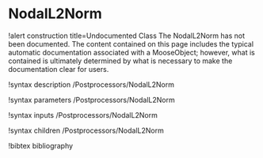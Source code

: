 <!-- MOOSE Documentation Stub: Remove this when content is added. -->

# NodalL2Norm

!alert construction title=Undocumented Class
The NodalL2Norm has not been documented. The content contained on this page includes the
typical automatic documentation associated with a MooseObject; however, what is contained is
ultimately determined by what is necessary to make the documentation clear for users.

!syntax description /Postprocessors/NodalL2Norm

!syntax parameters /Postprocessors/NodalL2Norm

!syntax inputs /Postprocessors/NodalL2Norm

!syntax children /Postprocessors/NodalL2Norm

!bibtex bibliography
